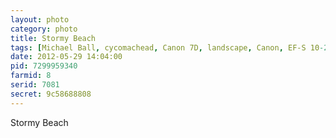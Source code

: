 ```yaml
---
layout: photo
category: photo
title: Stormy Beach
tags: [Michael Ball, cycomachead, Canon 7D, landscape, Canon, EF-S 10-22, Laguna, Laguna Beach, beach, water, rocks, sunset, BW, black and white, Woods Cove, HDR, HDRI, long exposure, nature, clouds]
date: 2012-05-29 14:04:00
pid: 7299959340
farmid: 8
serid: 7081
secret: 9c58688808
---
```


Stormy Beach